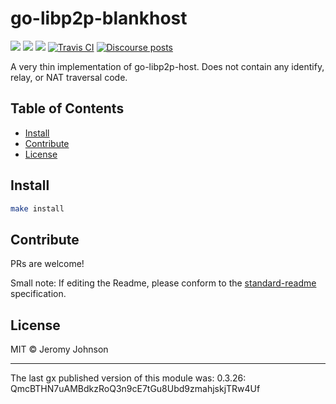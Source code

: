 go-libp2p-blankhost
==================

[![](https://img.shields.io/badge/made%20by-Protocol%20Labs-blue.svg?style=flat-square)](http://protocol.ai)
[![](https://img.shields.io/badge/project-libp2p-yellow.svg?style=flat-square)](http://libp2p.io/)
[![](https://img.shields.io/badge/freenode-%23libp2p-yellow.svg?style=flat-square)](http://webchat.freenode.net/?channels=%23libp2p)
[![Travis CI](https://travis-ci.org/libp2p/go-libp2p-blankhost.svg?branch=master)](https://travis-ci.org/libp2p/go-libp2p-blankhost)
[![Discourse posts](https://img.shields.io/discourse/https/discuss.libp2p.io/posts.svg)](https://discuss.libp2p.io)


A very thin implementation of go-libp2p-host. Does not contain any identify, relay, or NAT traversal code.


## Table of Contents

- [Install](#install)
- [Contribute](#contribute)
- [License](#license)

## Install

```sh
make install
```

## Contribute

PRs are welcome!

Small note: If editing the Readme, please conform to the [standard-readme](https://github.com/RichardLitt/standard-readme) specification.

## License

MIT © Jeromy Johnson

---

The last gx published version of this module was: 0.3.26: QmcBTHN7uAMBdkzRoQ3n9cE7tGu8Ubd9zmahjskjTRw4Uf
